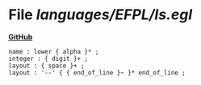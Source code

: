 # File _languages/EFPL/ls.egl_
**[GitHub](https://github.com/softlang/yas/blob/master/languages/EFPL/ls.egl)**
```
name : lower { alpha }* ;
integer : { digit }+ ;
layout : { space }+ ;
layout : '--' { { end_of_line }~ }* end_of_line ;
```
